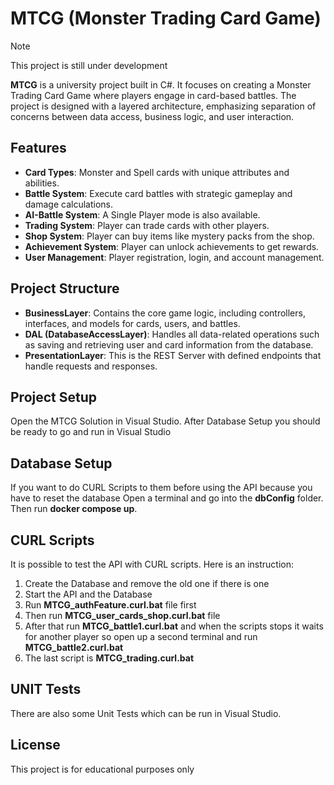 # MTCG (Monster Trading Card Game)

> [!NOTE]  
> This project is still under development

**MTCG** is a university project built in C#. It focuses on creating a Monster Trading Card Game where players engage in card-based battles. The project is designed with a layered architecture, emphasizing separation of concerns between data access, business logic, and user interaction.

## Features

- **Card Types**: Monster and Spell cards with unique attributes and abilities.
- **Battle System**: Execute card battles with strategic gameplay and damage calculations.
- **AI-Battle System**: A Single Player mode is also available.
- **Trading System**: Player can trade cards with other players.
- **Shop System**: Player can buy items like mystery packs from the shop.
- **Achievement System**: Player can unlock achievements to get rewards.
- **User Management**: Player registration, login, and account management.

## Project Structure

- **BusinessLayer**: Contains the core game logic, including controllers, interfaces, and models for cards, users, and battles.
- **DAL (DatabaseAccessLayer)**: Handles all data-related operations such as saving and retrieving user and card information from the database.
- **PresentationLayer**: This is the REST Server with defined endpoints that handle requests and responses.

## Project Setup
Open the MTCG Solution in Visual Studio. After Database Setup you should be ready to go and run in Visual Studio

## Database Setup
If you want to do CURL Scripts to them before using the API because you have to reset the database
Open a terminal and go into the **dbConfig** folder.
Then run **docker compose up**.

## CURL Scripts
It is possible to test the API with CURL scripts. Here is an instruction:
1. Create the Database and remove the old one if there is one
2. Start the API and the Database
3. Run **MTCG_authFeature.curl.bat** file first
4. Then run **MTCG_user_cards_shop.curl.bat** file
5. After that run **MTCG_battle1.curl.bat** and when the scripts stops it waits for another player so open up a second terminal and run **MTCG_battle2.curl.bat**
6. The last script is **MTCG_trading.curl.bat**

## UNIT Tests
There are also some Unit Tests which can be run in Visual Studio.


## License

This project is for educational purposes only

